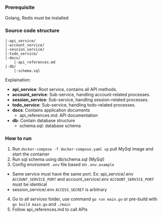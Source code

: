 ### Prerequisite
Golang, Redis must be installed

### Source code structure
```
|-api_service/
|-account_service/
|-session_service/
|-todo_service/
|-docs/
    |-api_references.md
|-db/
    |-schema.sql
```

Explaination:
- **api_service**: Root service, contains all API methods.
- **account_service**: Sub-service, handling account-related processes.
- **session_service**: Sub-service, handling session-related processes.
- **todo_service**: Sub-service, handling todo-related processes.
- **docs**: Contains application documents
  - api_references.md: API documentation
- **db**: Contain database structure 
  - schema.sql: database schema

### How to run
1. Run ```docker-compose -f docker-compose.yaml up``` pull MySql image and start the container
2. Run sql schema using db/schema.sql (MySql)
3. Config enviroment ```.env``` file based on ```.env.example```
  - Same service must have the same port. Ex: api_service/.env ```ACCOUNT_SERVICE_PORT``` and account_service/.env ```ACCOUNT_SERVICE_PORT``` must be identical
  - session_service/.env ```ACCESS_SECRET``` is arbitrary
4. Go to all services folder, use command ```go run main.go``` or pre-build with ```go build main.go``` and ```./main```
5. Follow api_references.md to call APIs
